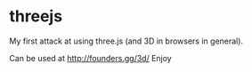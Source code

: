 # threejs
My first attack at using three.js (and 3D in browsers in general).

Can be used at http://founders.gg/3d/
Enjoy
